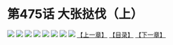 # 第475话 大张挞伐（上）
![](https://mhpic.xiaomingtaiji.net/comic/D/斗破苍穹拆分版/475话/1.jpg-zymk.middle.webp)
![](https://mhpic.xiaomingtaiji.net/comic/D/斗破苍穹拆分版/475话/2.jpg-zymk.middle.webp)
![](https://mhpic.xiaomingtaiji.net/comic/D/斗破苍穹拆分版/475话/3.jpg-zymk.middle.webp)
![](https://mhpic.xiaomingtaiji.net/comic/D/斗破苍穹拆分版/475话/4.jpg-zymk.middle.webp)
![](https://mhpic.xiaomingtaiji.net/comic/D/斗破苍穹拆分版/475话/5.jpg-zymk.middle.webp)
![](https://mhpic.xiaomingtaiji.net/comic/D/斗破苍穹拆分版/475话/6.jpg-zymk.middle.webp)
![](https://mhpic.xiaomingtaiji.net/comic/D/斗破苍穹拆分版/475话/7.jpg-zymk.middle.webp)
![](https://mhpic.xiaomingtaiji.net/comic/D/斗破苍穹拆分版/475话/8.jpg-zymk.middle.webp)
[【上一章】](./474.md)
[【目录】](./README.md)
[【下一章】](./476.md)
